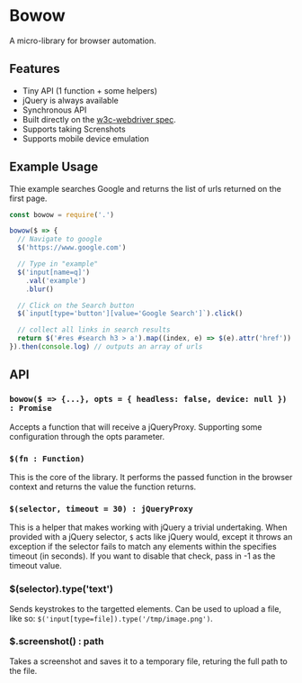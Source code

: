 # Bowow

A micro-library for browser automation.

## Features

* Tiny API (1 function + some helpers)
* jQuery is always available
* Synchronous API
* Built directly on the [w3c-webdriver spec](https://w3c.github.io/webdriver/webdriver-spec.html).
* Supports taking Screnshots
* Supports mobile device emulation

## Example Usage

Thie example searches Google and returns the list of urls returned on the first page.

```js
const bowow = require('.')

bowow($ => {
  // Navigate to google
  $('https://www.google.com')

  // Type in "example"
  $('input[name=q]')
    .val('example')
    .blur()

  // Click on the Search button
  $(`input[type='button'][value='Google Search']`).click()

  // collect all links in search results
  return $('#res #search h3 > a').map((index, e) => $(e).attr('href'))
}).then(console.log) // outputs an array of urls
```

## API

### `bowow($ => {...}, opts = { headless: false, device: null }) : Promise`

Accepts a function that will receive a jQueryProxy. Supporting some configuration through the opts parameter.


### `$(fn : Function)`

This is the core of the library. It performs the passed function in the browser context and returns the value the function returns.

### `$(selector, timeout = 30) : jQueryProxy`

This is a helper that makes working with jQuery a trivial undertaking. When provided with a jQuery selector, `$` acts like jQuery would, except it throws an exception if the selector fails to match any elements within the specifies timeout (in seconds). If you want to disable that check, pass in -1 as the timeout value.

### $(selector).type('text')

Sends keystrokes to the targetted elements. Can be used to upload a file, like so: `$('input[type=file]).type('/tmp/image.png')`.

### $.screenshot() : path

Takes a screenshot and saves it to a temporary file, returing the full path to the file.


